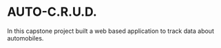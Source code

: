 # AUTO-C.R.U.D.

In this capstone project built a web based application to track data about automobiles.



